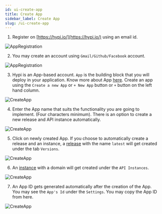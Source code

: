 ```yaml
---
id: ui-create-app
title: Create App
sidebar_label: Create App
slug: /ui-create-app
---
```

1. Register on [https://hypi.io/](https://hypi.io/) using an email id.


![AppRegistration](/img/UI-CreateApp-Registration-1.PNG) 


2. You may create an account using `Gmail/Github/Facebook` account.


![AppRegistration](/img/UI-CreateApp-Registration-2.PNG)


3. Hypi is an App-based account. `App` is the building block that you will deploy in your application. Know more about App [here](overview.md#app). Create an app using the `Create a new App` or  `+ New App` button or `+` button on the left hand column.


![CreateApp](/img/UI-CreateApp-CreateNewApp-1.PNG)


4. Enter the App name that suits the functionality you are going to implement. (Four characters minimum). There is an option to create a new release and API instance automatically.


![CreateApp](/img/UI-CreateApp-CreateNewApp-2.PNG)


5. Click on newly created App. If you choose to automatically create a release and an instance, a [release](overview.md#release) with the name `latest` will get created under the tab `Versions`. 


![CreateApp](/img/UI-CreateApp-CreateNewApp-3.PNG)


6. An [instance](overview.md#instance) with a domain will get created under the `API Instances`.


![CreateApp](/img/UI-CreateApp-CreateNewApp-4.PNG)


7. An App ID gets generated automatically after the creation of the App. You may see the `App's Id` under the `Settings`. You may copy the App ID from here.


![CreateApp](/img/UI-CreateApp-CreateNewApp-5.PNG)